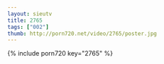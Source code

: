```yaml
--- 
layout: sieutv
title: 2765
tags: ["002"]
thumb: http://porn720.net/video/2765/poster.jpg
---
```

{% include porn720 key="2765" %} 
